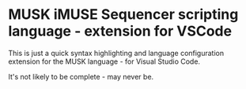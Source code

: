 # MUSK iMUSE Sequencer scripting language - extension for VSCode

This is just a quick syntax highlighting and language configuration extension for the MUSK language - for Visual Studio Code.

It's not likely to be complete - may never be.
